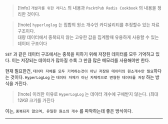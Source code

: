 >[!info] `개발자를 위한 레디스` 의 내용과 `PacktPub Redis Cookbook` 의 내용을 정리한 것이다.

>[!note] `hyperloglog` 는 집합의 원소 개수인 카디널리티를 추정할수 있는 자료구조이다.<br>대량 데이터에서 중복되지 않는 고유한 값을 집계할때 유용하게 사용할 수 있는 데이터 구조이다

`SET` 과 같은 데이터 구조에서는 중복을 피하기 위해 저장된 데이터를 모두 기억하고 있다.
이는 저장되는 데이터가 많아질 수록 그 만큼 많은 메모리를 사용해야만 한다.

현재 필요한건, `데이터 자체를 모두 기억하는것이 아닌 저장된 데이터의 원소개수만 필요`하다는 것이다.
`HyperLogLog` 는 `데이터 자체가 아닌 자체적으로 변형한 데이터를 저장` 하는 방식을 가진다.  

>[!note] 이러한 이유로 `HyperLogLog` 는 데이터 개수에 구애받지 않는다. (최대 $12KB$ 크기를 가진다

이는, `중복되지 않으며, 유일한 원소의 개수` 를 파악하는데 좋은 방식이다.

---


